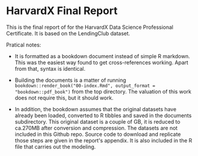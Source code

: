 # HarvardX Final Report

This is the final report of for the HarvardX Data Science Professional Certificate. It is based on the LendingClub dataset.

Pratical notes:

- It is formatted as a bookdown document instead of simple R markdown. This was the easiest way found to get cross-references working. Apart from that, syntax is identical.

- Building the documents is a matter of running `bookdown::render_book("00-index.Rmd", output_format = "bookdown::pdf_book")` from the top directory. The valuation of this work does not require this, but it should work. 

- In addition, the bookdown assumes that the original datasets have already been loaded, converted to R tibbles and saved in the documents subdirectory. This original dataset is a couple of GB, it is reduced to ca.270MB after conversion and compression. The datasets are not included in this Github repo. Source code to download and replicate those steps are given in the report's appendix. It is also included in the R file that carries out the modeling. 




